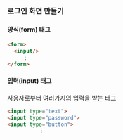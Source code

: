 ### 로그인 화면 만들기
#### 양식(form) 태그
```html
<form>
  <input/>
     ⋮
</form>
```
#### 입력(input) 태그
사용자로부터 여러가지의 입력을 받는 태그  
```html
<input type="text">
<input type="password">
<input type="button">
          ⋮
```